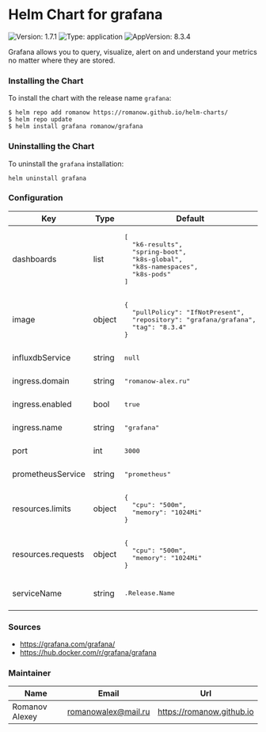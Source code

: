 # Helm Chart for grafana

![Version: 1.7.1](https://img.shields.io/badge/Version-1.7.1-informational?style=flat-square) ![Type: application](https://img.shields.io/badge/Type-application-informational?style=flat-square) ![AppVersion: 8.3.4](https://img.shields.io/badge/AppVersion-8.3.4-informational?style=flat-square)

Grafana allows you to query, visualize, alert on and understand your metrics no matter where they are stored.

### Installing the Chart

To install the chart with the release name `grafana`:

```shell
$ helm repo add romanow https://romanow.github.io/helm-charts/
$ helm repo update
$ helm install grafana romanow/grafana
```

### Uninstalling the Chart

To uninstall the `grafana` installation:

```shell
helm uninstall grafana
```

### Configuration

<table>
	<thead>
		<th>Key</th>
		<th>Type</th>
		<th>Default</th>
		<th>Description</th>
	</thead>
	<tbody>
		<tr>
			<td>dashboards</td>
			<td>list</td>
			<td><pre lang="json">
[
  "k6-results",
  "spring-boot",
  "k8s-global",
  "k8s-namespaces",
  "k8s-pods"
]
</pre>
</td>
			<td>Preloaded dashboards</td>
		</tr>
		<tr>
			<td>image</td>
			<td>object</td>
			<td><pre lang="json">
{
  "pullPolicy": "IfNotPresent",
  "repository": "grafana/grafana",
  "tag": "8.3.4"
}
</pre>
</td>
			<td>Image name and version</td>
		</tr>
		<tr>
			<td>influxdbService</td>
			<td>string</td>
			<td><pre lang="json">
null
</pre>
</td>
			<td>InfluxDB service</td>
		</tr>
		<tr>
			<td>ingress.domain</td>
			<td>string</td>
			<td><pre lang="json">
"romanow-alex.ru"
</pre>
</td>
			<td>Domain</td>
		</tr>
		<tr>
			<td>ingress.enabled</td>
			<td>bool</td>
			<td><pre lang="json">
true
</pre>
</td>
			<td>Enable ingress</td>
		</tr>
		<tr>
			<td>ingress.name</td>
			<td>string</td>
			<td><pre lang="json">
"grafana"
</pre>
</td>
			<td>Ingress name</td>
		</tr>
		<tr>
			<td>port</td>
			<td>int</td>
			<td><pre lang="json">
3000
</pre>
</td>
			<td>Grafana port</td>
		</tr>
		<tr>
			<td>prometheusService</td>
			<td>string</td>
			<td><pre lang="json">
"prometheus"
</pre>
</td>
			<td>Prometheus service</td>
		</tr>
		<tr>
			<td>resources.limits</td>
			<td>object</td>
			<td><pre lang="json">
{
  "cpu": "500m",
  "memory": "1024Mi"
}
</pre>
</td>
			<td>Limited resources</td>
		</tr>
		<tr>
			<td>resources.requests</td>
			<td>object</td>
			<td><pre lang="json">
{
  "cpu": "500m",
  "memory": "1024Mi"
}
</pre>
</td>
			<td>Requested resources</td>
		</tr>
		<tr>
			<td>serviceName</td>
			<td>string</td>
			<td><pre lang="">
.Release.Name
</pre>
</td>
			<td>Custom service name</td>
		</tr>
	</tbody>
</table>

### Sources

* <https://grafana.com/grafana/>
* <https://hub.docker.com/r/grafana/grafana>

### Maintainer

| Name | Email | Url |
| ---- | ------ | --- |
| Romanov Alexey | <romanowalex@mail.ru> | <https://romanow.github.io> |
